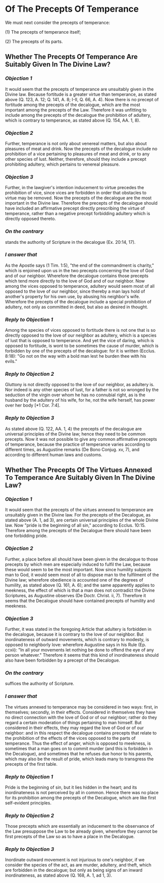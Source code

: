 # Of The Precepts Of Temperance

We must next consider the precepts of temperance:

(1) The precepts of temperance itself;

(2) The precepts of its parts.


## Whether The Precepts Of Temperance Are Suitably Given In The Divine Law?

### *Objection 1*
It would seem that the precepts of temperance are
unsuitably given in the Divine law. Because fortitude is a greater
virtue than temperance, as stated above (Q. 123, A. 12; Q. 141, A. 8;
I-II, Q. 66, A. 4). Now there is no precept of fortitude among the
precepts of the decalogue, which are the most important among the
precepts of the Law. Therefore it was unfitting to include among the
precepts of the decalogue the prohibition of adultery, which is
contrary to temperance, as stated above (Q. 154, AA. 1, 8).

### *Objection 2*
Further, temperance is not only about venereal matters, but
also about pleasures of meat and drink. Now the precepts of the
decalogue include no prohibition of a vice pertaining to pleasures of
meat and drink, or to any other species of lust. Neither, therefore,
should they include a precept prohibiting adultery, which pertains to
venereal pleasure.

### *Objection 3*
Further, in the lawgiver's intention inducement to virtue
precedes the prohibition of vice, since vices are forbidden in order
that obstacles to virtue may be removed. Now the precepts of the
decalogue are the most important in the Divine law. Therefore the
precepts of the decalogue should have included an affirmative precept
directly prescribing the virtue of temperance, rather than a negative
precept forbidding adultery which is directly opposed thereto.

### *On the contrary*
stands the authority of Scripture in the decalogue
(Ex. 20:14, 17).

### *I answer that*
As the Apostle says (1 Tim. 1:5), "the end of the
commandment is charity," which is enjoined upon us in the two
precepts concerning the love of God and of our neighbor. Wherefore
the decalogue contains those precepts which tend more directly to the
love of God and of our neighbor. Now among the vices opposed to
temperance, adultery would seem most of all opposed to the love of
our neighbor, since thereby a man lays hold of another's property for
his own use, by abusing his neighbor's wife. Wherefore the precepts
of the decalogue include a special prohibition of adultery, not only
as committed in deed, but also as desired in thought.

### *Reply to Objection 1*
Among the species of vices opposed to fortitude there
is not one that is so directly opposed to the love of our neighbor as
adultery, which is a species of lust that is opposed to temperance.
And yet the vice of daring, which is opposed to fortitude, is wont to
be sometimes the cause of murder, which is forbidden by one of the
precepts of the decalogue: for it is written (Ecclus. 8:18): "Go not
on the way with a bold man lest he burden thee with his evils."

### *Reply to Objection 2*
Gluttony is not directly opposed to the love of our
neighbor, as adultery is. Nor indeed is any other species of lust,
for a father is not so wronged by the seduction of the virgin over
whom he has no connubial right, as is the husband by the adultery of
his wife, for he, not the wife herself, has power over her body [*1
Cor. 7:4].

### *Reply to Objection 3*
As stated above (Q. 122, AA. 1, 4) the precepts of the
decalogue are universal principles of the Divine law; hence they need
to be common precepts. Now it was not possible to give any common
affirmative precepts of temperance, because the practice of
temperance varies according to different times, as Augustine remarks
(De Bono Conjug. xv, 7), and according to different human laws and
customs.

## Whether The Precepts Of The Virtues Annexed To Temperance Are Suitably Given In The Divine Law?

### *Objection 1*
It would seem that the precepts of the virtues annexed
to temperance are unsuitably given in the Divine law. For the
precepts of the Decalogue, as stated above (A. 1, ad 3), are certain
universal principles of the whole Divine law. Now "pride is the
beginning of all sin," according to Ecclus. 10:15. Therefore among
the precepts of the Decalogue there should have been one forbidding
pride.

### *Objection 2*
Further, a place before all should have been given in the
decalogue to those precepts by which men are especially induced to
fulfil the Law, because these would seem to be the most important.
Now since humility subjects man to God, it would seem most of all to
dispose man to the fulfilment of the Divine law; wherefore obedience
is accounted one of the degrees of humility, as stated above (Q. 161,
A. 6); and the same apparently applies to meekness, the effect of
which is that a man does not contradict the Divine Scriptures, as
Augustine observes (De Doctr. Christ. ii, 7). Therefore it seems that
the Decalogue should have contained precepts of humility and meekness.

### *Objection 3*
Further, it was stated in the foregoing Article that adultery
is forbidden in the decalogue, because it is contrary to the love of
our neighbor. But inordinateness of outward movements, which is
contrary to modesty, is opposed to neighborly love: wherefore
Augustine says in his Rule (Ep. ccxii): "In all your movements let
nothing be done to offend the eye of any person whatever." Therefore
it seems that this kind of inordinateness should also have been
forbidden by a precept of the Decalogue.

### *On the contrary*
suffices the authority of Scripture.

### *I answer that*
The virtues annexed to temperance may be considered
in two ways: first, in themselves; secondly, in their effects.
Considered in themselves they have no direct connection with the love
of God or of our neighbor; rather do they regard a certain moderation
of things pertaining to man himself. But considered in their effects,
they may regard the love of God or of our neighbor: and in this
respect the decalogue contains precepts that relate to the
prohibition of the effects of the vices opposed to the parts of
temperance. Thus the effect of anger, which is opposed to meekness,
is sometimes that a man goes on to commit murder (and this is
forbidden in the Decalogue), and sometimes that he refuses due honor
to his parents, which may also be the result of pride, which leads
many to transgress the precepts of the first table.

### *Reply to Objection 1*
Pride is the beginning of sin, but it lies hidden in
the heart; and its inordinateness is not perceived by all in common.
Hence there was no place for its prohibition among the precepts of
the Decalogue, which are like first self-evident principles.

### *Reply to Objection 2*
Those precepts which are essentially an inducement to
the observance of the Law presuppose the Law to be already given,
wherefore they cannot be first precepts of the Law so as to have a
place in the Decalogue.

### *Reply to Objection 3*
Inordinate outward movement is not injurious to one's
neighbor, if we consider the species of the act, as are murder,
adultery, and theft, which are forbidden in the decalogue; but only
as being signs of an inward inordinateness, as stated above (Q. 168,
A. 1, ad 1, 3).

